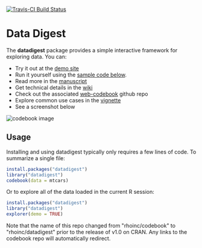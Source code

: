 [![Travis-CI Build Status](https://travis-ci.org/RhoInc/datadigest.svg?branch=master)](https://travis-ci.org/RhoInc/datadigest)

# Data Digest

The **datadigest** package provides a simple interactive framework for exploring data. You can:
- Try it out at the [demo site](https://rhoinc.github.io/viz-library/examples/0009-web-codebook-demo/example.html)
- Run it yourself using the [sample code below](https://github.com/RhoInc/codebook#usage). 
- Read more in the [manuscript](https://phusewiki.org/docs/2018_US%20Connect18/DV%20STREAM/dv12%20final.pdf)
- Get technical details in the [wiki](https://github.com/RhoInc/codebook/wiki) 
- Check out the associated [web-codebook](https://github.com/RhoInc/web-codebook) github repo
- Explore common use cases in the [vignette](https://github.com/RhoInc/codebook/blob/master/vignettes/codebook.Rmd)
- See a screenshot below

![codebook image](https://user-images.githubusercontent.com/14199771/43269882-ccc06a26-90c1-11e8-9026-a91d67a57fcf.png)

## Usage

Installing and using datadigest typically only requires a few lines of code. To summarize a single file: 

```r
install.packages("datadigest")
library("datadigest")
codebook(data = mtcars)
```

Or to explore all of the data loaded in the current R session: 

```r
install.packages("datadigest")
library("datadigest")
explorer(demo = TRUE)
```

Note that the name of this repo changed from "rhoinc/codebook" to "rhoinc/datadigest" prior to the release of v1.0 on CRAN. Any links to the codebook repo will automatically redirect. 
